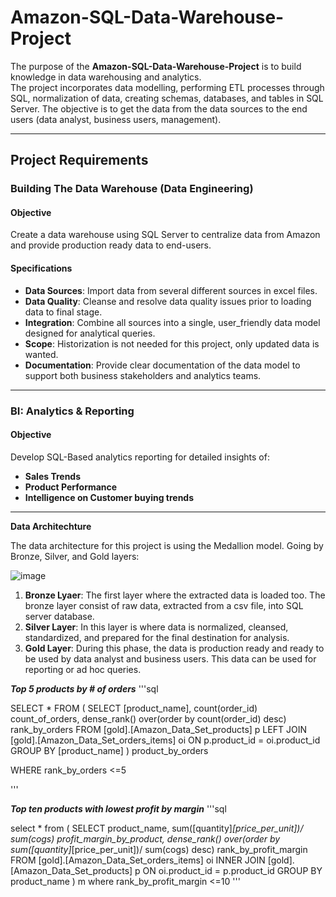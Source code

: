 # Amazon-SQL-Data-Warehouse-Project

The purpose of the **Amazon-SQL-Data-Warehouse-Project** is to build knowledge in data warehousing and analytics.  
The project incorporates data modelling, performing ETL processes through SQL,  normalization  of data, creating schemas, databases, and tables in SQL Server.
The objective is to get the data from the data sources to the end users (data analyst, business users, management).

---

##  Project Requirements

### Building The Data Warehouse (Data Engineering)

#### Objective
Create a data warehouse using SQL Server to centralize data from Amazon and provide production ready data to end-users.

#### Specifications
* **Data Sources**: Import data from several different sources in excel files.
* **Data Quality**: Cleanse and resolve data quality issues prior to loading data to final stage.
* **Integration**: Combine all sources into a single, user_friendly data model designed for analytical queries.
* **Scope**: Historization is not needed for this project, only updated data is wanted.
* **Documentation**: Provide clear documentation of the data model to support both business stakeholders and analytics teams.

---

### BI: Analytics & Reporting 

#### Objective

Develop SQL-Based analytics reporting for detailed insights of:

* **Sales Trends**
* **Product Performance**
* **Intelligence on Customer buying trends**

---

**Data Architechture**

The data architecture for this project is using the Medallion model.  Going by Bronze, Silver, and Gold layers:

![image](https://github.com/user-attachments/assets/7be8496e-dfe0-4c6e-adef-b03f1cd9131c)

1. **Bronze Lyaer**: The first layer where the extracted data is loaded too.
     The bronze layer consist of raw data, extracted from a csv file, into SQL server database.
2. **Silver Layer**:  In this layer is where data is normalized, cleansed, standardized, and prepared for the final destination for analysis.
3. **Gold Layer**:  During this phase, the data is production ready and ready to be used by data analyst and business users.
     This data can be used for reporting or ad hoc queries.

***Top 5 products by # of orders***
'''sql

SELECT * 
FROM
(
SELECT  [product_name], count(order_id) count_of_orders, dense_rank() over(order by count(order_id) desc) rank_by_orders
FROM [gold].[Amazon_Data_Set_products] p
LEFT JOIN [gold].[Amazon_Data_Set_orders_items] oi
ON p.product_id = oi.product_id
GROUP BY [product_name]
) product_by_orders

WHERE rank_by_orders <=5

''' 


***Top ten products with lowest profit by margin***
 '''sql

select *
from
(
SELECT product_name, sum([quantity]*[price_per_unit])/ sum(cogs) profit_margin_by_product, 
dense_rank() over(order by sum([quantity]*[price_per_unit])/ sum(cogs) desc) rank_by_profit_margin
FROM [gold].[Amazon_Data_Set_orders_items] oi INNER JOIN 
[gold].[Amazon_Data_Set_products] p ON 
oi.product_id = p.product_id
GROUP BY product_name
) m
where rank_by_profit_margin <=10
'''
